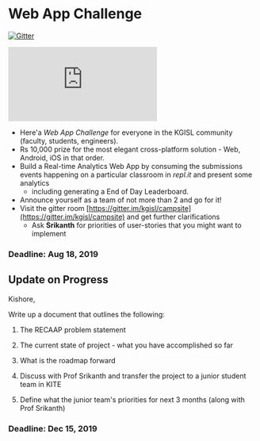 
# Web App Challenge
[![Gitter](https://badges.gitter.im/kgisl/RECAAP.svg)](https://gitter.im/kgisl/RECAAP?utm_source=badge&utm_medium=badge&utm_campaign=pr-badge)


![](https://www.abbreviations.com/abbr_image.php?term=RECAAP&desc=REplit+Classroom+Analytics+APp)


- Here'a *Web App Challenge* for everyone in the KGISL community (faculty, students, engineers).  
- Rs 10,000 prize for the most elegant cross-platform solution - Web, Android, iOS in that order. 
- Build a Real-time Analytics Web App by consuming the submissions events happening on a  particular classroom in *repl.it* and present some analytics 
	- including generating a End of Day Leaderboard. 
- Announce yourself as a team of not more than 2 and go for it! 
- Visit the gitter room [https://gitter.im/kgisl/campsite](https://gitter.im/kgisl/campsite) and get further clarifications
	- Ask **Srikanth** for priorities of user-stories that you might want to implement 

### Deadline: Aug 18, 2019


## Update on Progress

Kishore,

Write up a document that outlines the following:

1. The RECAAP problem statement

2. The current state of project - what you have accomplished so far

3. What is the roadmap forward

4. Discuss with Prof Srikanth and transfer the project to a junior student team in KITE

5. Define what the junior team's priorities for next 3 months (along with Prof Srikanth)

### Deadline: Dec 15, 2019


<!--stackedit_data:
eyJoaXN0b3J5IjpbLTMwNzgxMjEzMSwtMTIyNjk3Njg1MSwtMT
U3NDkyNDg2LDcyNjEwNDEyNV19
-->